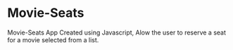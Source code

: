 # Movie-Seats
Movie-Seats App Created using Javascript,  Alow the user to reserve a seat for a movie selected from a list.

